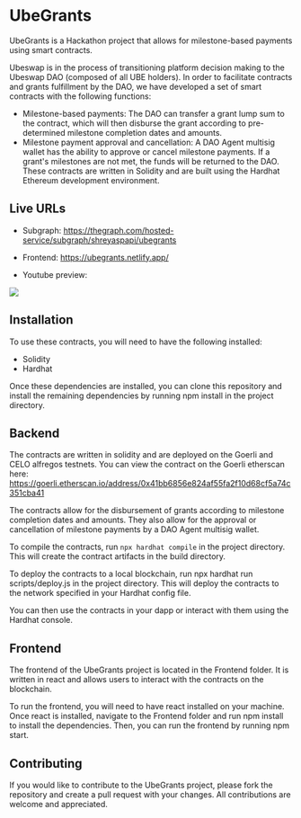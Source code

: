 # UbeGrants

UbeGrants is a Hackathon project that allows for milestone-based payments using smart contracts.

Ubeswap is in the process of transitioning platform decision making to the Ubeswap DAO (composed of all UBE holders). In order to facilitate contracts and grants fulfillment by the DAO, we have developed a set of smart contracts with the following functions:

- Milestone-based payments: The DAO can transfer a grant lump sum to the contract, which will then disburse the grant according to pre-determined milestone completion dates and amounts.
- Milestone payment approval and cancellation: A DAO Agent multisig wallet has the ability to approve or cancel milestone payments. If a grant's milestones are not met, the funds will be returned to the DAO.
These contracts are written in Solidity and are built using the Hardhat Ethereum development environment.

## Live URLs

- Subgraph: https://thegraph.com/hosted-service/subgraph/shreyaspapi/ubegrants

- Frontend: https://ubegrants.netlify.app/

- Youtube preview: 

[![](https://markdown-videos.deta/youtube/Ov3N1ujIsOE)](https://www.youtube.com/watch?v=Ov3N1ujIsOE)


## Installation

To use these contracts, you will need to have the following installed:

- Solidity
- Hardhat

Once these dependencies are installed, you can clone this repository and install the remaining dependencies by running npm install in the project directory.


## Backend

The contracts are written in solidity and are deployed on the Goerli and CELO alfregos testnets. You can view the contract on the Goerli etherscan here: https://goerli.etherscan.io/address/0x41bb6856e824af55fa2f10d68cf5a74c351cba41

The contracts allow for the disbursement of grants according to milestone completion dates and amounts. They also allow for the approval or cancellation of milestone payments by a DAO Agent multisig wallet.

To compile the contracts, run `npx hardhat compile` in the project directory. This will create the contract artifacts in the build directory.

To deploy the contracts to a local blockchain, run npx hardhat run scripts/deploy.js in the project directory. This will deploy the contracts to the network specified in your Hardhat config file.

You can then use the contracts in your dapp or interact with them using the Hardhat console.

## Frontend

The frontend of the UbeGrants project is located in the Frontend folder. It is written in react and allows users to interact with the contracts on the blockchain.

To run the frontend, you will need to have react installed on your machine. Once react is installed, navigate to the Frontend folder and run npm install to install the dependencies. Then, you can run the frontend by running npm start.

## Contributing

If you would like to contribute to the UbeGrants project, please fork the repository and create a pull request with your changes. All contributions are welcome and appreciated.